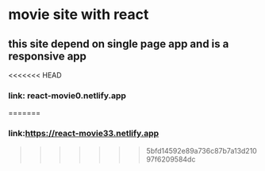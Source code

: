 # movie site with react
## this site depend on single page app and is a responsive app

<<<<<<< HEAD
  ### link: react-movie0.netlify.app
 
=======
  ### link:https://react-movie33.netlify.app
  
>>>>>>> 5bfd14592e89a736c87b7a13d21097f6209584dc
